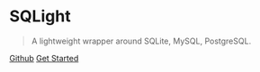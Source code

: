 # SQLight

> A lightweight wrapper around SQLite, MySQL, PostgreSQL.

[Github](https://github.com/laomafeima/sqlight)
[Get Started](#docsify)
